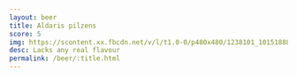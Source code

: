 ```yaml
---
layout: beer
title: Aldaris pilzens
score: 5
img: https://scontent.xx.fbcdn.net/v/l/t1.0-0/p480x480/1238101_10151888670483745_714083820_n.jpg?oh=18c6a2bf0dc05562f27796b4da653858&oe=586A0A4A
desc: Lacks any real flavour
permalink: /beer/:title.html
---
```

